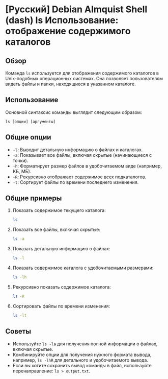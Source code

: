 # [Русский] Debian Almquist Shell (dash) ls Использование: отображение содержимого каталогов

## Обзор
Команда `ls` используется для отображения содержимого каталогов в Unix-подобных операционных системах. Она позволяет пользователям видеть файлы и папки, находящиеся в указанном каталоге.

## Использование
Основной синтаксис команды выглядит следующим образом:
```
ls [опции] [аргументы]
```

## Общие опции
- `-l`: Выводит детальную информацию о файлах и каталогах.
- `-a`: Показывает все файлы, включая скрытые (начинающиеся с точки).
- `-h`: Форматирует размер файлов в удобочитаемом виде (например, КБ, МБ).
- `-R`: Рекурсивно отображает содержимое всех подкаталогов.
- `-t`: Сортирует файлы по времени последнего изменения.

## Общие примеры
1. Показать содержимое текущего каталога:
   ```sh
   ls
   ```

2. Показать все файлы, включая скрытые:
   ```sh
   ls -a
   ```

3. Показать детальную информацию о файлах:
   ```sh
   ls -l
   ```

4. Показать содержимое каталога с удобочитаемыми размерами:
   ```sh
   ls -lh
   ```

5. Рекурсивно показать содержимое каталога:
   ```sh
   ls -R
   ```

6. Сортировать файлы по времени изменения:
   ```sh
   ls -lt
   ```

## Советы
- Используйте `ls -la` для получения полной информации о файлах, включая скрытые.
- Комбинируйте опции для получения нужного формата вывода, например, `ls -lhR` для детального и удобочитаемого вывода.
- Если вы хотите сохранить вывод команды в файл, используйте перенаправление: `ls > output.txt`.